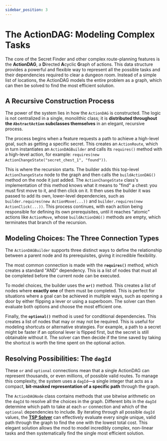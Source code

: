 ```yaml
---
sidebar_position: 3
---
```


# The ActionDAG: Modeling Complex Tasks

The core of the Secret Finder and other complex route-planning features is the **ActionDAG**, a **D**irected **A**cyclic **G**raph of actions. This data structure provides a powerful and flexible way to represent all the possible tasks and their dependencies required to clear a dungeon room. Instead of a simple list of locations, the ActionDAG models the entire problem as a graph, which can then be solved to find the most efficient solution.

## A Recursive Construction Process

The power of the system lies in how the `ActionDAG` is constructed. The logic is not centralized in a single, monolithic class; it is **distributed throughout the `AbstractAction` subclasses themselves** in an elegant, recursive process.

The process begins when a feature requests a path to achieve a high-level goal, such as getting a specific secret. This creates an `ActionRoute`, which in turn instantiates an `ActionDAGBuilder` and calls its `requires()` method with a high-level action, for example: `requires(new ActionChangeState("secret_chest_1", "found"))`.

This is where the recursion starts. The builder adds this top-level `ActionChangeState` node to the graph and then calls the `buildActionDAG()` method on the node it just added. The `ActionChangeState` class's implementation of this method knows what it means to "find" a chest: you must first move to it, and then click on it. It then uses the builder it was passed to add its own, lower-level dependencies, such as `builder.requires(new ActionMove(...))` and `builder.requires(new ActionClick(...))`. This process continues, with each action being responsible for defining its own prerequisites, until it reaches "atomic" actions like `ActionMove`, whose `buildActionDAG()` methods are empty, which terminates that branch of the recursion.

## Modeling Choices: The Three Connection Types

The `ActionDAGBuilder` supports three distinct ways to define the relationship between a parent node and its prerequisites, giving it incredible flexibility.

The most common connection is made with the **`requires()`** method, which creates a standard "AND" dependency. This is a list of nodes that must all be completed before the current node can be executed.

To model choices, the builder uses the **`or()`** method. This creates a list of nodes where **exactly one** of them must be completed. This is perfect for situations where a goal can be achieved in multiple ways, such as opening a door by either flipping a lever or using a superboom. The solver can then evaluate both options and choose the most efficient one.

Finally, the **`optional()`** method is used for conditional dependencies. This creates a list of nodes that may or may not be required. This is useful for modeling shortcuts or alternative strategies. For example, a path to a secret might be faster if an optional lever is flipped first, but the secret is still obtainable without it. The solver can then decide if the time saved by taking the shortcut is worth the time spent on the optional action.

## Resolving Possibilities: The `dagId`

These `or` and `optional` connections mean that a single ActionDAG can represent thousands, or even millions, of possible valid routes. To manage this complexity, the system uses a `dagId`—a single integer that acts as a compact, **bit-masked representation of a specific path** through the graph.

The `ActionDAGNode` class contains methods that use bitwise arithmetic on the `dagId` to resolve all the choices in the graph. Different bits in the `dagId` determine which path to take at each `or` connection and which of the `optional` dependencies to include. By iterating through all possible `dagId` values, the **[TSP Solver](./tsp-solver.md)** can effectively evaluate every single unique, valid path through the graph to find the one with the lowest total cost. This elegant solution allows the mod to model incredibly complex, non-linear tasks and then systematically find the single most efficient solution.